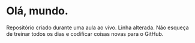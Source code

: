 # Olá, mundo.
 Repositório criado durante uma aula ao vivo.
Linha alterada.
Não esqueça de treinar todos os dias e codificar coisas novas para o GitHub.
